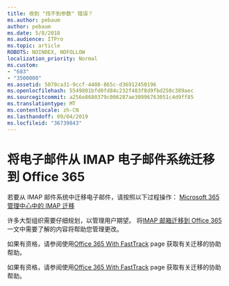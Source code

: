 ```yaml
---
title: 收到 "找不到参数" 错误？
ms.author: pebaum
author: pebaum
ms.date: 5/8/2018
ms.audience: ITPro
ms.topic: article
ROBOTS: NOINDEX, NOFOLLOW
localization_priority: Normal
ms.custom:
- "683"
- "3500008"
ms.assetid: 5070ca31-9ccf-4408-865c-d36912450196
ms.openlocfilehash: 5549801bfd0fd84c232f483f8d9fbd250c389aec
ms.sourcegitcommit: a256e8680379c006287ae30996763051c4d9ff85
ms.translationtype: MT
ms.contentlocale: zh-CN
ms.lasthandoff: 09/04/2019
ms.locfileid: "36739843"
---
```

# <a name="migrating-email-from-imap-email-system-to-office-365"></a>将电子邮件从 IMAP 电子邮件系统迁移到 Office 365

若要从 IMAP 邮件系统中迁移电子邮件，请按照以下过程操作： [Microsoft 365 管理中心中的 IMAP 迁移](https://docs.microsoft.com/Exchange/mailbox-migration/migrating-imap-mailboxes/imap-migration-in-the-admin-center)
  
许多大型组织需要仔细规划，以管理用户期望。 将[IMAP 邮箱迁移到 Office 365](https://docs.microsoft.com/Exchange/mailbox-migration/migrating-imap-mailboxes/migrating-imap-mailboxes)一文中需要了解的内容将帮助您管理更改。

如果有资格，请参阅使用[Office 365 With FastTrack](https://www.microsoft.com/fasttrack/microsoft-365/office-365) page 获取有关迁移的协助帮助。
  

如果有资格，请参阅使用[Office 365 With FastTrack](https://www.microsoft.com/fasttrack/microsoft-365/office-365) page 获取有关迁移的协助帮助。
  